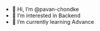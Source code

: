 - 👋 Hi, I’m @pavan-chondke
- 👀 I’m interested in Backend
- 🌱 I’m currently learning Advance
  

<!---
pavan-chondke/pavan-chondke is a ✨ special ✨ repository because its `README.md` (this file) appears on your GitHub profile.
You can click the Preview link to take a look at your changes.
--->
